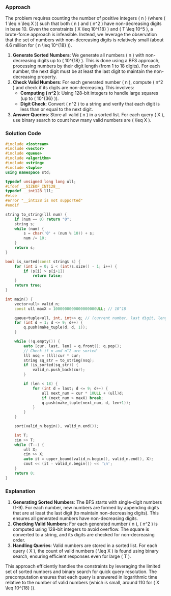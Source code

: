 ### Approach
The problem requires counting the number of positive integers \( n \) (where \( 1 \leq n \leq X \)) such that both \( n \) and \( n^2 \) have non-decreasing digits in base 10. Given the constraints \( X \leq 10^{18} \) and \( T \leq 10^5 \), a brute-force approach is infeasible. Instead, we leverage the observation that the set of numbers with non-decreasing digits is relatively small (about 4.6 million for \( n \leq 10^{18} \)).

1. **Generate Sorted Numbers**: We generate all numbers \( n \) with non-decreasing digits up to \( 10^{18} \). This is done using a BFS approach, processing numbers by their digit length (from 1 to 18 digits). For each number, the next digit must be at least the last digit to maintain the non-decreasing property.
2. **Check Valid Numbers**: For each generated number \( n \), compute \( n^2 \) and check if its digits are non-decreasing. This involves:
   - **Computing \( n^2 \)**: Using 128-bit integers to handle large squares (up to \( 10^{36} \)).
   - **Digit Check**: Convert \( n^2 \) to a string and verify that each digit is less than or equal to the next digit.
3. **Answer Queries**: Store all valid \( n \) in a sorted list. For each query \( X \), use binary search to count how many valid numbers are \( \leq X \).

### Solution Code
```cpp
#include <iostream>
#include <vector>
#include <queue>
#include <algorithm>
#include <string>
#include <tuple>
using namespace std;

typedef unsigned long long ull;
#ifdef __SIZEOF_INT128__
typedef __int128 lll;
#else
#error "__int128 is not supported"
#endif

string to_string(lll num) {
    if (num == 0) return "0";
    string s;
    while (num) {
        s = char('0' + (num % 10)) + s;
        num /= 10;
    }
    return s;
}

bool is_sorted(const string& s) {
    for (int i = 0; i < (int)s.size() - 1; i++) {
        if (s[i] > s[i+1])
            return false;
    }
    return true;
}

int main() {
    vector<ull> valid_n;
    const ull maxX = 1000000000000000000ULL; // 10^18

    queue<tuple<ull, int, int>> q; // (current number, last digit, length)
    for (int d = 1; d <= 9; d++) {
        q.push(make_tuple(d, d, 1));
    }

    while (!q.empty()) {
        auto [cur, last, len] = q.front(); q.pop();
        // Check if n and n^2 are sorted
        lll nsq = (lll)cur * cur;
        string sq_str = to_string(nsq);
        if (is_sorted(sq_str)) {
            valid_n.push_back(cur);
        }

        if (len < 18) {
            for (int d = last; d <= 9; d++) {
                ull next_num = cur * 10ULL + (ull)d;
                if (next_num > maxX) break;
                q.push(make_tuple(next_num, d, len+1));
            }
        }
    }

    sort(valid_n.begin(), valid_n.end());

    int T;
    cin >> T;
    while (T--) {
        ull X;
        cin >> X;
        auto it = upper_bound(valid_n.begin(), valid_n.end(), X);
        cout << (it - valid_n.begin()) << '\n';
    }
    return 0;
}
```

### Explanation
1. **Generating Sorted Numbers**: The BFS starts with single-digit numbers (1-9). For each number, new numbers are formed by appending digits that are at least the last digit (to maintain non-decreasing digits). This ensures all generated numbers have non-decreasing digits.
2. **Checking Valid Numbers**: For each generated number \( n \), \( n^2 \) is computed using 128-bit integers to avoid overflow. The square is converted to a string, and its digits are checked for non-decreasing order.
3. **Handling Queries**: Valid numbers are stored in a sorted list. For each query \( X \), the count of valid numbers \( \leq X \) is found using binary search, ensuring efficient responses even for large \( T \).

This approach efficiently handles the constraints by leveraging the limited set of sorted numbers and binary search for quick query resolution. The precomputation ensures that each query is answered in logarithmic time relative to the number of valid numbers (which is small, around 110 for \( X \leq 10^{18} \)).